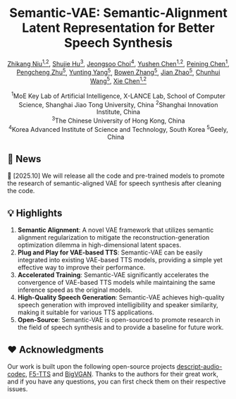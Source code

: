 <h1 align="center"><strong>Semantic-VAE: Semantic-Alignment Latent Representation for Better Speech Synthesis</strong></h1>

<p align="center" style="font-size: 1 em; margin-top: 1em">
<a href="https://zhikangniu.github.io/">Zhikang Niu<sup>1,2</sup></a>,  
<a href="">Shujie Hu<sup>3</sup></a>,  
<a href="">Jeongsoo Choi<sup>4<sup></a>,
<a href="">Yushen Chen<sup>1,2<sup></a>,
<a href="">Peining Chen<sup>1<sup></a>,
<a href="">Pengcheng Zhu<sup>5<sup></a>,
<a href="">Yunting Yang<sup>5<sup></a>,
<a href="">Bowen Zhang<sup>5<sup></a>,
<a href="">Jian Zhao<sup>5<sup></a>,
<a href="">Chunhui Wang<sup>5<sup></a>,
<a href="https://chenxie95.github.io/">Xie Chen<sup>1,2<sup></a> 
</p>

<p align="center">
  <sup>1</sup>MoE Key Lab of Artificial Intelligence, X-LANCE Lab, School of Computer Science, Shanghai Jiao Tong University, China
  <sup>2</sup>Shanghai Innovation Institute, China <br>
  <sup>3</sup>The Chinese University of Hong Kong, China <br>
  <sup>4</sup>Korea Advanced Institute of Science and Technology, South Korea 
  <sup>5</sup>Geely, China &nbsp;&nbsp; <br>
</p>

## 📜 News
🚀 [2025.10] We will release all the code and pre-trained models to promote the research of semantic-aligned VAE for speech synthesis after cleaning the code.


## 💡 Highlights
1. **Semantic Alignment**: A novel VAE framework that utilizes semantic alignment regularization to mitigate the reconstruction-generation optimization dilemma in high-dimensional latent spaces.
2. **Plug and Play for VAE-based TTS**: Semantic-VAE can be easily integrated into existing VAE-based TTS models, providing a simple yet effective way to improve their performance.
3. **Accelerated Training**: Semantic-VAE significantly accelerates the convergence of VAE-based TTS models while maintaining the same inference speed as the original models.
4. **High-Quality Speech Generation**: Semantic-VAE achieves high-quality speech generation with improved intelligibility and speaker similarity, making it suitable for various TTS applications.
5. **Open-Source**: Semantic-VAE is open-sourced to promote research in the field of speech synthesis and to provide a baseline for future work.

## ❤️ Acknowledgments
Our work is built upon the following open-source projects [descript-audio-codec](https://github.com/descriptinc/descript-audio-codec), [F5-TTS](https://github.com/SWivid/F5-TTS) and [BigVGAN](https://github.com/NVIDIA/BigVGAN/tree/main). Thanks to the authors for their great work, and if you have any questions, you can first check them on their respective issues.

